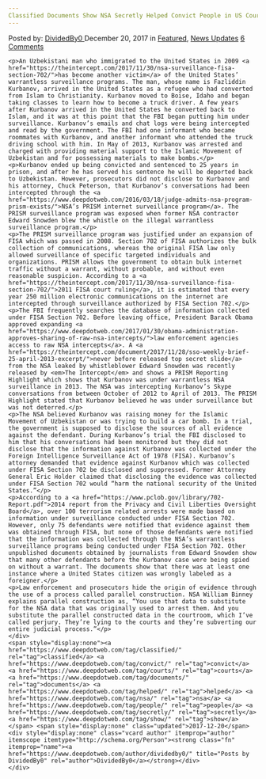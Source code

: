 ```yaml
---
Classified Documents Show NSA Secretly Helped Convict People in US Courts
---
```

<article class="post-listing post-23992 post type-post status-publish format-standard has-post-thumbnail hentry  tag-classified tag-convict tag-courts tag-documents tag-helped tag-nsa tag-people tag-secretly tag-show">
    <div class="post-inner">
        <span>Posted by: <a href="https://www.deepdotweb.com/author/dividedby0/" title="">DividedBy0 </a></span>
    <span>December 20, 2017</span>
    <span>in <a href="https://www.deepdotweb.com/category/deepdot-news/" rel="category tag">Featured</a>, <a href="https://www.deepdotweb.com/category/news-updates/" rel="category tag">News Updates</a></span>
    <span><a href="https://www.deepdotweb.com/2017/12/20/classified-documents-show-nsa-secretly-helped-convict-people-us-courts/#comments">6 Comments</a></span>
    </p>
    <div class="clear"></div>
    
    <p>An Uzbekistani man who immigrated to the United States in 2009 <a href="https://theintercept.com/2017/11/30/nsa-surveillance-fisa-section-702/">has become another victim</a> of the United States’ warrantless surveillance programs. The man, whose name is Fazliddin Kurbanov, arrived in the United States as a refugee who had converted from Islam to Christianity. Kurbanov moved to Boise, Idaho and began taking classes to learn how to become a truck driver. A few years after Kurbanov arrived in the United States he converted back to Islam, and it was at this point that the FBI began putting him under surveillance. Kurbanov’s emails and chat logs were being intercepted and read by the government. The FBI had one informant who became roommates with Kurbanov, and another informant who attended the truck driving school with him. In May of 2013, Kurbanov was arrested and charged with providing material support to the Islamic Movement of Uzbekistan and for possessing materials to make bombs.</p>
    <p>Kurbanov ended up being convicted and sentenced to 25 years in prison, and after he has served his sentence he will be deported back to Uzbekistan. However, prosecutors did not disclose to Kurbanov and his attorney, Chuck Peterson, that Kurbanov’s conversations had been intercepted through the <a href="https://www.deepdotweb.com/2016/03/18/judge-admits-nsa-program-prism-exists/">NSA’s PRISM internet surveillance program</a>. The PRISM surveillance program was exposed when former NSA contractor Edward Snowden blew the whistle on the illegal warrantless surveillance program.</p>
    <p>The PRISM surveillance program was justified under an expansion of FISA which was passed in 2008. Section 702 of FISA authorizes the bulk collection of communications, whereas the original FISA law only allowed surveillance of specific targeted individuals and organizations. PRISM allows the government to obtain bulk internet traffic without a warrant, without probable, and without even reasonable suspicion. According to a <a href="https://theintercept.com/2017/11/30/nsa-surveillance-fisa-section-702/">2011 FISA court ruling</a>, it is estimated that every year 250 million electronic communications on the internet are intercepted through surveillance authorized by FISA Section 702.</p>
    <p>The FBI frequently searches the database of information collected under FISA Section 702. Before leaving office, President Barack Obama approved expanding <a href="https://www.deepdotweb.com/2017/01/30/obama-administration-approves-sharing-of-raw-nsa-intercepts/">law enforcement agencies access to raw NSA intercepts</a>. A <a href="https://theintercept.com/document/2017/11/28/sso-weekly-brief-25-april-2013-excerpt/">never before released top secret slide</a> from the NSA leaked by whistleblower Edward Snowden was recently released by <em>The Intercept</em> and shows a PRISM Reporting Highlight which shows that Kurbanov was under warrantless NSA surveillance in 2013. The NSA was intercepting Kurbanov’s Skype conversations from between October of 2012 to April of 2013. The PRISM Highlight stated that Kurbanov believed he was under surveillance but was not deterred.</p>
    <p>The NSA believed Kurbanov was raising money for the Islamic Movement of Uzbekistan or was trying to build a car bomb. In a trial, the government is supposed to disclose the sources of all evidence against the defendant. During Kurbanov’s trial the FBI disclosed to him that his conversations had been monitored but they did not disclose that the information against Kurbanov was collected under the Foreign Intelligence Surveillance Act of 1978 (FISA). Kurbanov’s attorney demanded that evidence against Kurbanov which was collected under FISA Section 702 be disclosed and suppressed. Former Attorney General Eric Holder claimed that disclosing the evidence was collected under FISA Section 702 would “harm the national security of the United States.”</p>
    <p>According to a <a href="https://www.pclob.gov/library/702-Report.pdf">2014 report from the Privacy and Civil Liberties Oversight Board</a>, over 100 terrorism related arrests were made based on information under surveillance conducted under FISA Section 702. However, only 75 defendants were notified that evidence against them was obtained through FISA, but none of those defendants were notified that the information was collected through the NSA’s warrantless surveillance programs being conducted under FISA Section 702. Other unpublished documents obtained by journalists from Edward Snowden show that many other defendants before the Kurbanov case were being spied on without a warrant. The documents show that there was at least one instance where a United States citizen was wrongly labeled as a foreigner.</p>
    <p>Law enforcement and prosecutors hide the origin of evidence through the use of a process called parallel construction. NSA William Binney explains parallel construction as, “You use that data to substitute for the NSA data that was originally used to arrest them. And you substitute the parallel constructed data in the courtroom, which I’ve called perjury. They’re lying to the courts and they’re subverting our entire judicial process.”</p>
    </div>
    <span style="display:none"><a href="https://www.deepdotweb.com/tag/classified/" rel="tag">classified</a> <a href="https://www.deepdotweb.com/tag/convict/" rel="tag">convict</a> <a href="https://www.deepdotweb.com/tag/courts/" rel="tag">courts</a> <a href="https://www.deepdotweb.com/tag/documents/" rel="tag">documents</a> <a href="https://www.deepdotweb.com/tag/helped/" rel="tag">helped</a> <a href="https://www.deepdotweb.com/tag/nsa/" rel="tag">nsa</a> <a href="https://www.deepdotweb.com/tag/people/" rel="tag">people</a> <a href="https://www.deepdotweb.com/tag/secretly/" rel="tag">secretly</a> <a href="https://www.deepdotweb.com/tag/show/" rel="tag">show</a></span> <span style="display:none" class="updated">2017-12-20</span>
    <div style="display:none" class="vcard author" itemprop="author" itemscope itemtype="http://schema.org/Person"><strong class="fn" itemprop="name"><a href="https://www.deepdotweb.com/author/dividedby0/" title="Posts by DividedBy0" rel="author">DividedBy0</a></strong></div>
    </div>
</article>

